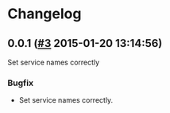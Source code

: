 # Changelog
## 0.0.1 ([#3](https://git.mobcastdev.com/QuarterMaster/key-service/pull/3) 2015-01-20 13:14:56)

Set service names correctly

### Bugfix

- Set service names correctly.

